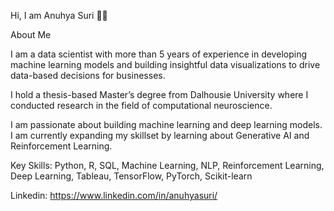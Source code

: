 Hi, I am Anuhya Suri 👩‍💻

About Me

I am a data scientist with more than 5 years of experience in developing machine learning models and building insightful data visualizations to drive data-based decisions for businesses.

I hold a thesis-based Master’s degree from Dalhousie University where I conducted research in the field of computational neuroscience.

I am passionate about building machine learning and deep learning models. I am currently expanding my skillset by learning about Generative AI and Reinforcement Learning.

Key Skills: Python, R, SQL, Machine Learning, NLP, Reinforcement Learning, Deep Learning, Tableau, TensorFlow, PyTorch, Scikit-learn

Linkedin: https://www.linkedin.com/in/anuhyasuri/

<!--
**anuhyasuri/anuhyasuri** is a ✨ _special_ ✨ repository because its `README.md` (this file) appears on your GitHub profile.

Here are some ideas to get you started:

- 🔭 I’m currently working on ...
- 🌱 I’m currently learning ...
- 👯 I’m looking to collaborate on ...
- 🤔 I’m looking for help with ...
- 💬 Ask me about ...
- 📫 How to reach me: ...
- 😄 Pronouns: ...
- ⚡ Fun fact: ...
-->
